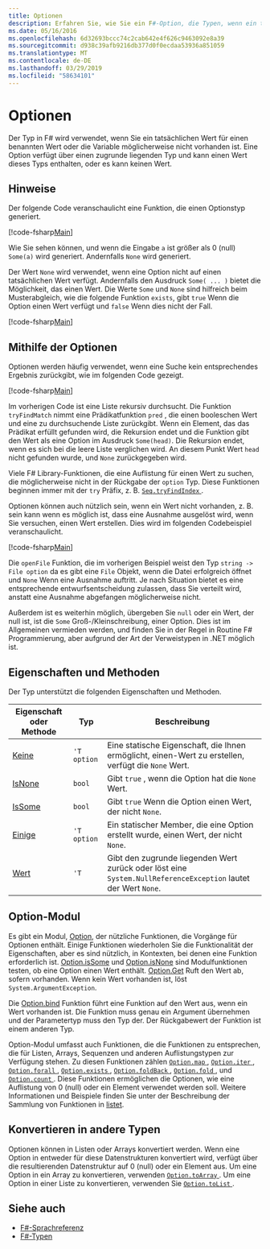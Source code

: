 ```yaml
---
title: Optionen
description: Erfahren Sie, wie Sie ein F#-Option, die Typen, wenn ein tatsächlicher Wert möglicherweise nicht vorhanden. für ein benannter Wert oder eine Variable.
ms.date: 05/16/2016
ms.openlocfilehash: 6d32693bccc74c2cab642e4f626c9463092e8a39
ms.sourcegitcommit: d938c39afb9216db377d0f0ecdaa53936a851059
ms.translationtype: MT
ms.contentlocale: de-DE
ms.lasthandoff: 03/29/2019
ms.locfileid: "58634101"
---
```

# <a name="options"></a>Optionen

Der Typ in F# wird verwendet, wenn Sie ein tatsächlichen Wert für einen benannten Wert oder die Variable möglicherweise nicht vorhanden ist. Eine Option verfügt über einen zugrunde liegenden Typ und kann einen Wert dieses Typs enthalten, oder es kann keinen Wert.

## <a name="remarks"></a>Hinweise

Der folgende Code veranschaulicht eine Funktion, die einen Optionstyp generiert.

[!code-fsharp[Main](../../../samples/snippets/fsharp/lang-ref-1/snippet1404.fs)]

Wie Sie sehen können, und wenn die Eingabe `a` ist größer als 0 (null) `Some(a)` wird generiert.  Andernfalls `None` wird generiert.

Der Wert `None` wird verwendet, wenn eine Option nicht auf einen tatsächlichen Wert verfügt. Andernfalls den Ausdruck `Some( ... )` bietet die Möglichkeit, das einen Wert. Die Werte `Some` und `None` sind hilfreich beim Musterabgleich, wie die folgende Funktion `exists`, gibt `true` Wenn die Option einen Wert verfügt und `false` Wenn dies nicht der Fall.

[!code-fsharp[Main](../../../samples/snippets/fsharp/lang-ref-1/snippet1401.fs)]

## <a name="using-options"></a>Mithilfe der Optionen

Optionen werden häufig verwendet, wenn eine Suche kein entsprechendes Ergebnis zurückgibt, wie im folgenden Code gezeigt.

[!code-fsharp[Main](../../../samples/snippets/fsharp/lang-ref-1/snippet1403.fs)]

Im vorherigen Code ist eine Liste rekursiv durchsucht. Die Funktion `tryFindMatch` nimmt eine Prädikatfunktion `pred` , die einen booleschen Wert und eine zu durchsuchende Liste zurückgibt. Wenn ein Element, das das Prädikat erfüllt gefunden wird, die Rekursion endet und die Funktion gibt den Wert als eine Option im Ausdruck `Some(head)`. Die Rekursion endet, wenn es sich bei die leere Liste verglichen wird. An diesem Punkt Wert `head` nicht gefunden wurde, und `None` zurückgegeben wird.

Viele F# Library-Funktionen, die eine Auflistung für einen Wert zu suchen, die möglicherweise nicht in der Rückgabe der `option` Typ. Diese Funktionen beginnen immer mit der `try` Präfix, z. B. [ `Seq.tryFindIndex` ](https://msdn.microsoft.com/library/c357b221-edf6-4f68-bf40-82a3156d945a).

Optionen können auch nützlich sein, wenn ein Wert nicht vorhanden, z. B. sein kann wenn es möglich ist, dass eine Ausnahme ausgelöst wird, wenn Sie versuchen, einen Wert erstellen. Dies wird im folgenden Codebeispiel veranschaulicht.

[!code-fsharp[Main](../../../samples/snippets/fsharp/lang-ref-1/snippet1402.fs)]

Die `openFile` Funktion, die im vorherigen Beispiel weist den Typ `string -> File option` da es gibt eine `File` Objekt, wenn die Datei erfolgreich öffnet und `None` Wenn eine Ausnahme auftritt. Je nach Situation bietet es eine entsprechende entwurfsentscheidung zulassen, dass Sie verteilt wird, anstatt eine Ausnahme abgefangen möglicherweise nicht.

Außerdem ist es weiterhin möglich, übergeben Sie `null` oder ein Wert, der null ist, ist die `Some` Groß-/Kleinschreibung, einer Option. Dies ist im Allgemeinen vermieden werden, und finden Sie in der Regel in Routine F# Programmierung, aber aufgrund der Art der Verweistypen in .NET möglich ist.

## <a name="option-properties-and-methods"></a>Eigenschaften und Methoden

Der Typ unterstützt die folgenden Eigenschaften und Methoden.

|Eigenschaft oder Methode|Typ|Beschreibung|
|------------------|----|-----------|
|[Keine](https://msdn.microsoft.com/library/83ef260a-aa33-4e6f-aee6-b9bf0a461476)|`'T option`|Eine statische Eigenschaft, die Ihnen ermöglicht, einen-Wert zu erstellen, verfügt die `None` Wert.|
|[IsNone](https://msdn.microsoft.com/library/f08532ca-1716-4f60-ae59-8ef6256df234)|`bool`|Gibt `true` , wenn die Option hat die `None` Wert.|
|[IsSome](https://msdn.microsoft.com/library/c5088d51-c5d7-425f-a77f-12c379bb356f)|`bool`|Gibt `true` Wenn die Option einen Wert, der nicht `None`.|
|[Einige](https://msdn.microsoft.com/library/12f048d2-e293-4596-accb-de036ecd63fc)|`'T option`|Ein statischer Member, die eine Option erstellt wurde, einen Wert, der nicht `None`.|
|[Wert](https://msdn.microsoft.com/library/c79f68e8-11fd-45b1-a053-e8fc38b56df7)|`'T`|Gibt den zugrunde liegenden Wert zurück oder löst eine `System.NullReferenceException` lautet der Wert `None`.|

## <a name="option-module"></a>Option-Modul

Es gibt ein Modul, [Option](https://msdn.microsoft.com/library/e615e4d3-bbbb-49ba-addc-6061ea2e2f4c), der nützliche Funktionen, die Vorgänge für Optionen enthält. Einige Funktionen wiederholen Sie die Funktionalität der Eigenschaften, aber es sind nützlich, in Kontexten, bei denen eine Funktion erforderlich ist. [Option.isSome](https://msdn.microsoft.com/library/41ad0857-5672-4326-84b5-c33dc43dcf79) und [Option.isNone](https://msdn.microsoft.com/library/73db6a53-15e7-40a6-94f9-a0049e5f4819) sind Modulfunktionen testen, ob eine Option einen Wert enthält. [Option.Get](https://msdn.microsoft.com/library/803e9fcb-6edd-4910-808c-25f08cbc55ea) Ruft den Wert ab, sofern vorhanden. Wenn kein Wert vorhanden ist, löst `System.ArgumentException`.

Die [Option.bind](https://msdn.microsoft.com/library/c3406192-24ac-49b5-bc3b-8f805187f1c0) Funktion führt eine Funktion auf den Wert aus, wenn ein Wert vorhanden ist. Die Funktion muss genau ein Argument übernehmen und der Parametertyp muss den Typ der. Der Rückgabewert der Funktion ist einem anderen Typ.

Option-Modul umfasst auch Funktionen, die die Funktionen zu entsprechen, die für Listen, Arrays, Sequenzen und anderen Auflistungstypen zur Verfügung stehen. Zu diesen Funktionen zählen [ `Option.map` ](https://msdn.microsoft.com/library/91a20385-7e73-40c2-9adc-635e86d6a622), [ `Option.iter` ](https://msdn.microsoft.com/library/83389eef-3dff-4074-b4cc-f69581c25191), [ `Option.forall` ](https://msdn.microsoft.com/library/ba884586-5eae-49c5-9e36-05481c1c3428), [ `Option.exists` ](https://msdn.microsoft.com/library/a606d2d4-fddc-4eab-ab37-c6138fb7ad99), [ `Option.foldBack` ](https://msdn.microsoft.com/library/a882fbaf-c019-46f0-b4f5-b8c2b8b90ffb), [ `Option.fold` ](https://msdn.microsoft.com/library/af896794-3d53-406c-9411-316cd5c33ad8), und [ `Option.count` ](https://msdn.microsoft.com/library/2dac83a9-684e-4d0f-b50e-ff722a8bb876). Diese Funktionen ermöglichen die Optionen, wie eine Auflistung von 0 (null) oder ein Element verwendet werden soll. Weitere Informationen und Beispiele finden Sie unter der Beschreibung der Sammlung von Funktionen in [listet](lists.md).

## <a name="converting-to-other-types"></a>Konvertieren in andere Typen

Optionen können in Listen oder Arrays konvertiert werden. Wenn eine Option in entweder für diese Datenstrukturen konvertiert wird, verfügt über die resultierenden Datenstruktur auf 0 (null) oder ein Element aus. Um eine Option in ein Array zu konvertieren, verwenden [ `Option.toArray` ](https://msdn.microsoft.com/library/c8044873-ba17-4b52-8231-eb1a28318c64). Um eine Option in einer Liste zu konvertieren, verwenden Sie [ `Option.toList` ](https://msdn.microsoft.com/library/5f1af295-9fa9-40ad-b4a1-3578d94d44e1).

## <a name="see-also"></a>Siehe auch

- [F#-Sprachreferenz](index.md)
- [F#-Typen](fsharp-types.md)
